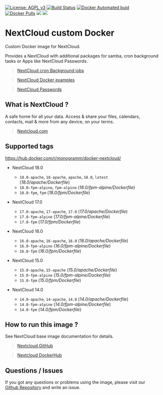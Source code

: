 [![License: AGPL v3][uri_license_image]][uri_license]
[![Build Status](https://travis-ci.org/Monogramm/docker-nextcloud.svg)](https://travis-ci.org/Monogramm/docker-nextcloud)
[![Docker Automated buid](https://img.shields.io/docker/build/monogramm/docker-nextcloud.svg)](https://hub.docker.com/r/monogramm/docker-nextcloud/)
[![Docker Pulls](https://img.shields.io/docker/pulls/monogramm/docker-nextcloud.svg)](https://hub.docker.com/r/monogramm/docker-nextcloud/)
[![](https://images.microbadger.com/badges/version/monogramm/docker-nextcloud.svg)](https://microbadger.com/images/monogramm/docker-nextcloud)
[![](https://images.microbadger.com/badges/image/monogramm/docker-nextcloud.svg)](https://microbadger.com/images/monogramm/docker-nextcloud)

# NextCloud custom Docker

Custom Docker image for NextCloud.

Provides a NextCloud with additional packages for samba, cron background tasks or Apps like NextCloud Passwords.

> [NextCloud cron Background jobs](https://docs.nextcloud.com/server/16/admin_manual/configuration_server/background_jobs_configuration.html#cron)

> [NextCloud Docker examples](https://github.com/nextcloud/docker/tree/master/.examples)

> [NextCloud Passwords](https://github.com/marius-wieschollek/passwords)

## What is NextCloud ?

A safe home for all your data. Access & share your files, calendars, contacts, mail & more from any device, on your terms.

> [Nextcloud.com](https://nextcloud.com/)

## Supported tags

<https://hub.docker.com/r/monogramm/docker-nextcloud/>

-   NextCloud 18.0
    -   `18.0-apache`, `18-apache`, `apache`, `18.0`, `latest` (_18.0/apache/Dockerfile_)
    -   `18.0-fpm-alpine`, `fpm-alpine` (_18.0/fpm-alpine/Dockerfile_)
    -   `18.0-fpm`, `fpm` (_18.0/fpm/Dockerfile_)

-   NextCloud 17.0
    -   `17.0-apache`, `17-apache`, `17.0` (_17.0/apache/Dockerfile_)
    -   `17.0-fpm-alpine` (_17.0/fpm-alpine/Dockerfile_)
    -   `17.0-fpm` (_17.0/fpm/Dockerfile_)

-   NextCloud 16.0
    -   `16.0-apache`, `16-apache`, `16.0` (_16.0/apache/Dockerfile_)
    -   `16.0-fpm-alpine` (_16.0/fpm-alpine/Dockerfile_)
    -   `16.0-fpm` (_16.0/fpm/Dockerfile_)

-   NextCloud 15.0
    -   `15.0-apache`, `15-apache` (_15.0/apache/Dockerfile_)
    -   `15.0-fpm-alpine` (_15.0/fpm-alpine/Dockerfile_)
    -   `15.0-fpm` (_15.0/fpm/Dockerfile_)

-   NextCloud 14.0
    -   `14.0-apache`, `14-apache`, `14.0` (_14.0/apache/Dockerfile_)
    -   `14.0-fpm-alpine` (_14.0/fpm-alpine/Dockerfile_)
    -   `14.0-fpm` (_14.0/fpm/Dockerfile_)

## How to run this image ?

See NextCloud base image documentation for details.

> [Nextcloud GitHub](https://github.com/nextcloud/docker)

> [Nextcloud DockerHub](https://hub.docker.com/r/library/nextcloud/)

## Questions / Issues

If you got any questions or problems using the image, please visit our [Github Repository](https://github.com/Monogramm/docker-nextcloud) and write an issue.  

[uri_license]: http://www.gnu.org/licenses/agpl.html

[uri_license_image]: https://img.shields.io/badge/License-AGPL%20v3-blue.svg
